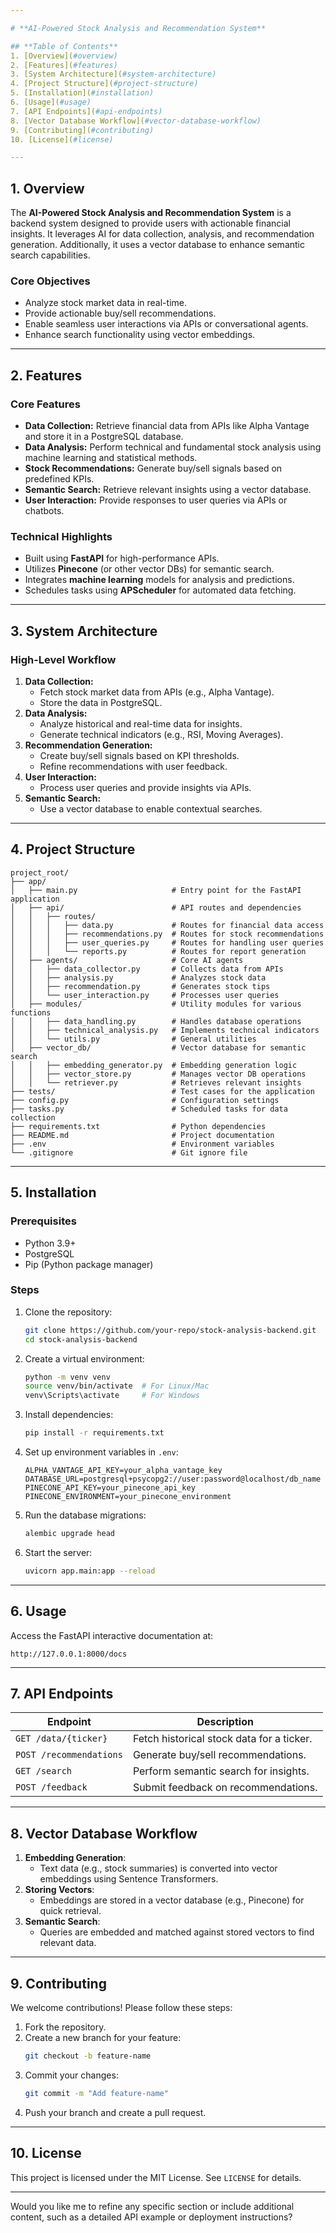 ```yaml
---

# **AI-Powered Stock Analysis and Recommendation System**

## **Table of Contents**
1. [Overview](#overview)
2. [Features](#features)
3. [System Architecture](#system-architecture)
4. [Project Structure](#project-structure)
5. [Installation](#installation)
6. [Usage](#usage)
7. [API Endpoints](#api-endpoints)
8. [Vector Database Workflow](#vector-database-workflow)
9. [Contributing](#contributing)
10. [License](#license)

---
```


## **1. Overview**

The **AI-Powered Stock Analysis and Recommendation System** is a backend system designed to provide users with actionable financial insights. It leverages AI for data collection, analysis, and recommendation generation. Additionally, it uses a vector database to enhance semantic search capabilities.

### **Core Objectives**
- Analyze stock market data in real-time.
- Provide actionable buy/sell recommendations.
- Enable seamless user interactions via APIs or conversational agents.
- Enhance search functionality using vector embeddings.

---

## **2. Features**

### **Core Features**
- **Data Collection:** Retrieve financial data from APIs like Alpha Vantage and store it in a PostgreSQL database.
- **Data Analysis:** Perform technical and fundamental stock analysis using machine learning and statistical methods.
- **Stock Recommendations:** Generate buy/sell signals based on predefined KPIs.
- **Semantic Search:** Retrieve relevant insights using a vector database.
- **User Interaction:** Provide responses to user queries via APIs or chatbots.

### **Technical Highlights**
- Built using **FastAPI** for high-performance APIs.
- Utilizes **Pinecone** (or other vector DBs) for semantic search.
- Integrates **machine learning** models for analysis and predictions.
- Schedules tasks using **APScheduler** for automated data fetching.

---

## **3. System Architecture**

### **High-Level Workflow**
1. **Data Collection:**
   - Fetch stock market data from APIs (e.g., Alpha Vantage).
   - Store the data in PostgreSQL.
2. **Data Analysis:**
   - Analyze historical and real-time data for insights.
   - Generate technical indicators (e.g., RSI, Moving Averages).
3. **Recommendation Generation:**
   - Create buy/sell signals based on KPI thresholds.
   - Refine recommendations with user feedback.
4. **User Interaction:**
   - Process user queries and provide insights via APIs.
5. **Semantic Search:**
   - Use a vector database to enable contextual searches.

---

## **4. Project Structure**

```plaintext
project_root/
├── app/
│   ├── main.py                     # Entry point for the FastAPI application
│   ├── api/                        # API routes and dependencies
│   │   ├── routes/
│   │   │   ├── data.py             # Routes for financial data access
│   │   │   ├── recommendations.py  # Routes for stock recommendations
│   │   │   ├── user_queries.py     # Routes for handling user queries
│   │   │   └── reports.py          # Routes for report generation
│   ├── agents/                     # Core AI agents
│   │   ├── data_collector.py       # Collects data from APIs
│   │   ├── analysis.py             # Analyzes stock data
│   │   ├── recommendation.py       # Generates stock tips
│   │   └── user_interaction.py     # Processes user queries
│   ├── modules/                    # Utility modules for various functions
│   │   ├── data_handling.py        # Handles database operations
│   │   ├── technical_analysis.py   # Implements technical indicators
│   │   └── utils.py                # General utilities
│   ├── vector_db/                  # Vector database for semantic search
│   │   ├── embedding_generator.py  # Embedding generation logic
│   │   ├── vector_store.py         # Manages vector DB operations
│   │   └── retriever.py            # Retrieves relevant insights
├── tests/                          # Test cases for the application
├── config.py                       # Configuration settings
├── tasks.py                        # Scheduled tasks for data collection
├── requirements.txt                # Python dependencies
├── README.md                       # Project documentation
├── .env                            # Environment variables
└── .gitignore                      # Git ignore file
```

---

## **5. Installation**

### **Prerequisites**
- Python 3.9+
- PostgreSQL
- Pip (Python package manager)

### **Steps**
1. Clone the repository:
   ```bash
   git clone https://github.com/your-repo/stock-analysis-backend.git
   cd stock-analysis-backend
   ```
2. Create a virtual environment:
   ```bash
   python -m venv venv
   source venv/bin/activate  # For Linux/Mac
   venv\Scripts\activate     # For Windows
   ```
3. Install dependencies:
   ```bash
   pip install -r requirements.txt
   ```
4. Set up environment variables in `.env`:
   ```plaintext
   ALPHA_VANTAGE_API_KEY=your_alpha_vantage_key
   DATABASE_URL=postgresql+psycopg2://user:password@localhost/db_name
   PINECONE_API_KEY=your_pinecone_api_key
   PINECONE_ENVIRONMENT=your_pinecone_environment
   ```
5. Run the database migrations:
   ```bash
   alembic upgrade head
   ```
6. Start the server:
   ```bash
   uvicorn app.main:app --reload
   ```

---

## **6. Usage**

Access the FastAPI interactive documentation at:
```
http://127.0.0.1:8000/docs
```

---

## **7. API Endpoints**

| **Endpoint**            | **Description**                           |
|--------------------------|-------------------------------------------|
| `GET /data/{ticker}`     | Fetch historical stock data for a ticker. |
| `POST /recommendations`  | Generate buy/sell recommendations.       |
| `GET /search`            | Perform semantic search for insights.    |
| `POST /feedback`         | Submit feedback on recommendations.      |

---

## **8. Vector Database Workflow**

1. **Embedding Generation**:
   - Text data (e.g., stock summaries) is converted into vector embeddings using Sentence Transformers.
2. **Storing Vectors**:
   - Embeddings are stored in a vector database (e.g., Pinecone) for quick retrieval.
3. **Semantic Search**:
   - Queries are embedded and matched against stored vectors to find relevant data.

---

## **9. Contributing**

We welcome contributions! Please follow these steps:
1. Fork the repository.
2. Create a new branch for your feature:
   ```bash
   git checkout -b feature-name
   ```
3. Commit your changes:
   ```bash
   git commit -m "Add feature-name"
   ```
4. Push your branch and create a pull request.

---

## **10. License**

This project is licensed under the MIT License. See `LICENSE` for details.

---

Would you like me to refine any specific section or include additional content, such as a detailed API example or deployment instructions?